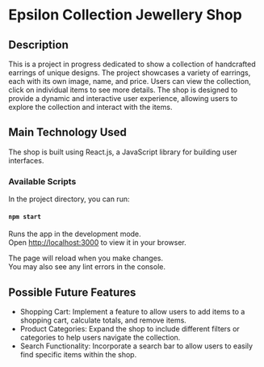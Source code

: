 # Epsilon Collection Jewellery Shop

## Description

This is a project in progress dedicated to show a collection of handcrafted earrings of unique designs. The project showcases a variety of earrings, each with its own image, name, and price. Users can view the collection, click on individual items to see more details. The shop is designed to provide a dynamic and interactive user experience, allowing users to explore the collection and interact with the items.


## Main Technology Used
The shop is built using React.js, a JavaScript library for building user interfaces. 

### Available Scripts

In the project directory, you can run:

#### `npm start`

Runs the app in the development mode.\
Open [http://localhost:3000](http://localhost:3000) to view it in your browser.

The page will reload when you make changes.\
You may also see any lint errors in the console.

## Possible Future Features

- Shopping Cart: Implement a feature to allow users to add items to a shopping cart, calculate totals, and remove items.
- Product Categories: Expand the shop to include different filters or categories to help users navigate the collection.
- Search Functionality: Incorporate a search bar to allow users to easily find specific items within the shop.

